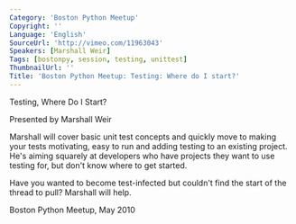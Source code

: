 ```yaml
---
Category: 'Boston Python Meetup'
Copyright: ''
Language: 'English'
SourceUrl: 'http://vimeo.com/11963043'
Speakers: [Marshall Weir]
Tags: [bostonpy, session, testing, unittest]
ThumbnailUrl: ''
Title: 'Boston Python Meetup: Testing: Where do I start?'
---
```

Testing, Where Do I Start?

Presented by Marshall Weir

Marshall will cover basic unit test concepts and quickly move to making your
tests motivating, easy to run and adding testing to an existing project. He's
aiming squarely at developers who have projects they want to use testing for,
but don't know where to get started.

Have you wanted to become test-infected but couldn't find the start of the
thread to pull? Marshall will help.

Boston Python Meetup, May 2010

